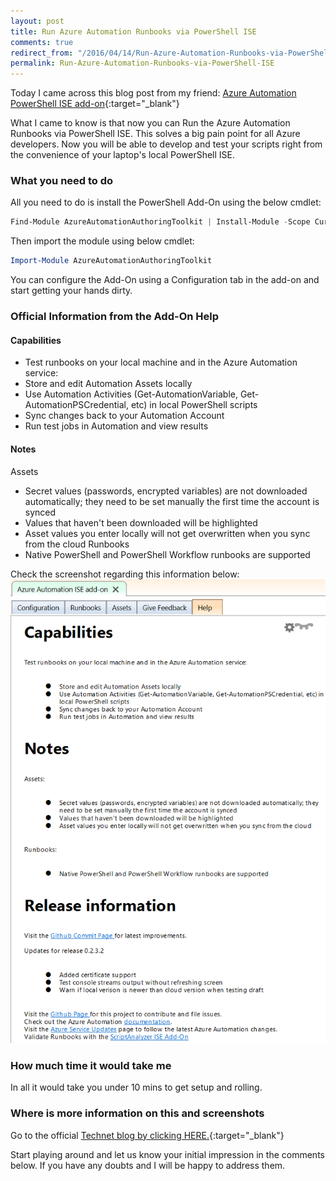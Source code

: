 ```yaml
---
layout: post
title: Run Azure Automation Runbooks via PowerShell ISE
comments: true
redirect_from: "/2016/04/14/Run-Azure-Automation-Runbooks-via-PowerShell-ISE/"
permalink: Run-Azure-Automation-Runbooks-via-PowerShell-ISE
---
```


Today I came across this blog post from my friend: [Azure Automation PowerShell ISE add-on](https://scomanswers.wordpress.com/2016/04/11/azure-automation-powershell-ise-add-on/){:target="_blank"}

What I came to know is that now you can Run the Azure Automation Runbooks via PowerShell ISE. This solves a big pain point for all Azure developers.
Now you will be able to develop and test your scripts right from the convenience of your laptop's local PowerShell ISE. 

### What you need to do
All you need to do is install the PowerShell Add-On using the below cmdlet:

```powershell
Find-Module AzureAutomationAuthoringToolkit | Install-Module -Scope CurrentUser
```

Then import the module using below cmdlet:

```powershell
Import-Module AzureAutomationAuthoringToolkit
```

You can configure the Add-On using a Configuration tab in the add-on and start getting your hands dirty. 

### Official Information from the Add-On Help

#### Capabilities

 - Test runbooks on your local machine and in the Azure Automation service: 
 - Store and edit Automation Assets locally 
 - Use Automation Activities (Get-AutomationVariable, Get-AutomationPSCredential, etc) in local PowerShell scripts 
 - Sync changes back to your Automation Account 
 - Run test jobs in Automation and view results 

#### Notes
Assets

 - Secret values (passwords, encrypted variables) are not downloaded automatically; they need to be set manually the first time the account is synced 
 - Values that haven't been downloaded will be highlighted 
 - Asset values you enter locally will not get overwritten when you sync from the cloud 
Runbooks 
 - Native PowerShell and PowerShell Workflow runbooks are supported 

Check the screenshot regarding this information below:
![Official Notes](/assets/AzureAutoPSAddOn/Notes.png "Official Notes")

### How much time it would take me
In all it would take you under 10 mins to get setup and rolling.

### Where is more information on this and screenshots
Go to the official [Technet blog by clicking HERE.](https://blogs.technet.microsoft.com/msoms/2016/04/08/the-way-cool-azure-automation-powershell-ise-add-on/){:target="_blank"}

Start playing around and let us know your initial impression in the comments below. If you have any doubts and I will be happy to address them.
